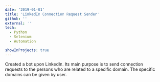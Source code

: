 ```yaml
---
date: '2019-01-01'
title: 'LinkedIn Connection Request Sender'
github: ''
external: ''
tech:
  - Python
  - Selenium
  - Automation

showInProjects: true
---
```


Created a bot upon LinkedIn. Its main purpose is to send connection requests to the persons who are related to a specific domain. The specific domains can be given by user.

